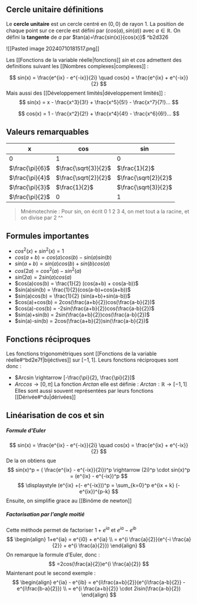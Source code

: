 ## Cercle unitaire définitions
Le **cercle unitaire** est un cercle centré en $(0,0)$ de rayon $1$. La position de chaque point sur ce cercle est défini par $(cos (a), sin (a))$ avec $a \in \mathbb{R}$. On défini la **tangente** de $a$ par $tan(a)=\frac{sin(x)}{cos(x)}$ ^b2d326

![[Pasted image 20240710181517.png]]

Les [[Fonctions de la variable réelle|fonctions]] $sin$ et $cos$ admettent des definitions suivant les [[Nombres complexes|complexes]] :

$$
sin(x) = \frac{e^{ix} - e^{-ix}}{2i} \quad
cos(x) = \frac{e^{ix} + e^{-ix}}{2}
$$
Mais aussi des [[Développement limités|développement limités]] :
$$
sin(x) = x - \frac{x^3}{3!} + \frac{x^5}{5!} - \frac{x^7}{7!}...
$$

$$
cos(x) = 1 - \frac{x^2}{2!} + \frac{x^4}{4!} - \frac{x^6}{6!}...
$$

## Valeurs remarquables

| x               | cos                  | sin                  |
| --------------- | -------------------- | -------------------- |
| $0$             | $1$                  | $0$                  |
| $\frac{\pi}{6}$ | $\frac{\sqrt{3}}{2}$ | $\frac{1}{2}$        |
| $\frac{\pi}{4}$ | $\frac{\sqrt{2}}{2}$ | $\frac{\sqrt{2}}{2}$ |
| $\frac{\pi}{3}$ | $\frac{1}{2}$        | $\frac{\sqrt{3}}{2}$ |
| $\frac{\pi}{2}$ | $0$                  | 1                    |
>Mnémotechnie : Pour sin, on écrit 0 1 2 3 4, on met tout a la racine, et on divise par 2 ^^ 

## Formules importantes
- $cos^2(x) + sin^2(x) =  1$
- $cos(a+b) = cos(a)cos(b) - sin(a)sin(b)$
- $sin(a+b) = sin(a)cos(b) + sin(b)cos(a)$
- $cos(2a) = cos^2(a)-sin^2(a)$
- $sin(2a) = 2sin(a)cos(a)$
- $cos(a)cos(b) = \frac{1}{2} (cos(a+b) + cos(a-b))$
- $sin(a)sin(b) = \frac{1}{2}(cos(a-b)+cos(a+b))$
- $sin(a)cos(b) = \frac{1}{2} (sin(a+b)+sin(a-b))$
- $cos(a)+cos(b) = 2cos(\frac{a+b}{2})cos(\frac{a-b}{2})$
- $cos(a)-cos(b) = -2sin(\frac{a+b}{2})cos(\frac{a-b}{2})$
- $sin(a)+sin(b) = 2sin(\frac{a+b}{2})cos(\frac{a-b}{2})$
- $sin(a)-sin(b) = 2cos(\frac{a+b}{2})sin(\frac{a-b}{2})$

## Fonctions réciproques
Les fonctions trigonométriques sont [[Fonctions de la variable réelle#^bd2e7f|bijéctives]] sur $[-1,1]$. Leurs fonctions réciproques sont donc :
- $Arcsin \rightarrow [-\frac{\pi}{2}, \frac{\pi}{2}]$
- $Arccos \rightarrow [0, \pi]$
La fonction $Arctan$ elle est définie : $Arctan : \mathbb{R} \rightarrow [-1,1]$
Elles sont aussi souvent représentées par leurs fonctions [[Dérivée#^du|dérivées]]

## Linéarisation de cos et sin
##### Formule d'Euler
$$
sin(x) = \frac{e^{ix} - e^{-ix}}{2i} \quad
cos(x) = \frac{e^{ix} + e^{-ix}}{2}
$$
De la on obtiens que  
$$
sin(x)^p = ( \frac{e^{ix} - e^{-ix}}{2i})^p \rightarrow
(2i)^p \cdot sin(x)^p = (e^{ix} - e^{-ix})^p
$$
$$
\displaystyle (e^{ix} +(- e^{-ix}))^p = \sum_{k=0}^p e^{ix + k} (-e^{ix})^{p-k}
$$
Ensuite, on simplifie grace au [[Binôme de newton]]

##### Factorisation par l'angle moitié
Cette méthode permet de factoriser $1 + e^{ia}$ et $e^{ia} - e^{ib}$
$$
\begin{align}
1+e^{ia} = e^{i0} + e^{ia} \\
= e^{i \frac{a}{2}}(e^{-i \frac{a}{2}} + e^{i \frac{a}{2}})
\end{align}
$$
On remarque la formule d'Euler, donc :
$$
=2cos(\frac{a}{2})e^{i \frac{a}{2}}
$$
Maintenant pout le second exemple : 
$$
\begin{align}
e^{ia} - e^{ib} = e^{i\frac{a+b}{2}}(e^{i\frac{a-b}{2}} - e^{i\frac{b-a}{2}}) \\
= e^{i \frac{a+b}{2}} \cdot 2isin(\frac{a-b}{2})
\end{align}
$$